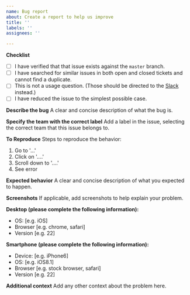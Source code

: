 ```yaml
---
name: Bug report
about: Create a report to help us improve
title: ''
labels: ''
assignees: ''

---
```


**Checklist**

- [ ] I have verified that that issue exists against the `master` branch.
- [ ] I have searched for similar issues in both open and closed tickets and cannot find a duplicate.
- [ ] This is not a usage question. (Those should be directed to the [Slack](https://geekscat.slack.com) instead.)
- [ ] I have reduced the issue to the simplest possible case.

**Describe the bug**
A clear and concise description of what the bug is.

**Specify the team with the correct label**
Add a label in the issue, selecting the correct team that this issue belongs to.

**To Reproduce**
Steps to reproduce the behavior:
1. Go to '...'
2. Click on '....'
3. Scroll down to '....'
4. See error

**Expected behavior**
A clear and concise description of what you expected to happen.

**Screenshots**
If applicable, add screenshots to help explain your problem.

**Desktop (please complete the following information):**
 - OS: [e.g. iOS]
 - Browser [e.g. chrome, safari]
 - Version [e.g. 22]

**Smartphone (please complete the following information):**
 - Device: [e.g. iPhone6]
 - OS: [e.g. iOS8.1]
 - Browser [e.g. stock browser, safari]
 - Version [e.g. 22]

**Additional context**
Add any other context about the problem here.
